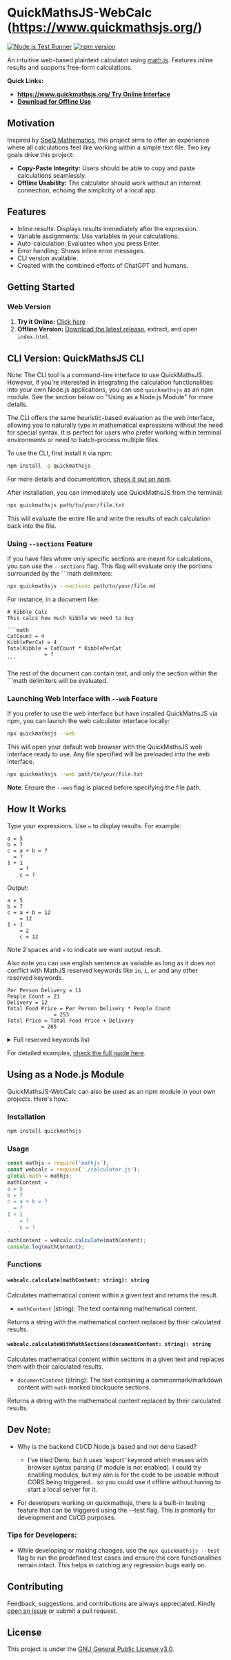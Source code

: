 # QuickMathsJS-WebCalc (https://www.quickmathsjs.org/)
[![Node.js Test Runner](https://github.com/mofosyne/QuickMathsJS-WebCalc/actions/workflows/node.js.yml/badge.svg)](https://github.com/mofosyne/QuickMathsJS-WebCalc/actions/workflows/node.js.yml)
[![npm version](https://badge.fury.io/js/quickmathsjs.svg)](https://badge.fury.io/js/quickmathsjs)

An intuitive web-based plaintext calculator using [math.js](https://mathjs.org/). Features inline results and supports free-form calculations.

**Quick Links:**
- [**https://www.quickmathsjs.org/ Try Online Interface**](https://www.quickmathsjs.org/)
- [**Download for Offline Use**](https://github.com/mofosyne/QuickMathsJS-WebCalc/releases/latest)

## Motivation
Inspired by [SpeQ Mathematics](https://speqmath.com/), this project aims to offer an experience where all calculations feel like working within a simple text file. Two key goals drive this project:
- **Copy-Paste Integrity:** Users should be able to copy and paste calculations seamlessly.
- **Offline Usability:** The calculator should work without an internet connection, echoing the simplicity of a local app.

## Features
- Inline results: Displays results immediately after the expression.
- Variable assignments: Use variables in your calculations.
- Auto-calculation: Evaluates when you press Enter.
- Error handling: Shows inline error messages.
- CLI version available.
- Created with the combined efforts of ChatGPT and humans.

## Getting Started

### Web Version
1. **Try it Online:** [Click here](https://www.quickmathsjs.org/)
2. **Offline Version:** [Download the latest release](https://github.com/mofosyne/QuickMathsJS-WebCalc/releases/latest), extract, and open `index.html`.

## CLI Version: QuickMathsJS CLI

Note: The CLI tool is a command-line interface to use QuickMathsJS. However, if you're interested in integrating the calculation functionalities into your own Node.js applications, you can use `quickmathsjs` as an npm module. See the section below on "Using as a Node.js Module" for more details.

The CLI offers the same heuristic-based evaluation as the web interface, allowing you to naturally type in mathematical expressions without the need for special syntax.
It is perfect for users who prefer working within terminal environments or need to batch-process multiple files.

To use the CLI, first install it via npm:

```bash
npm install -g quickmathsjs
```

For more details and documentation, [check it out on npm](https://www.npmjs.com/package/quickmathsjs).

After installation, you can immediately use QuickMathsJS from the terminal:

```bash
npx quickmathsjs path/to/your/file.txt
```

This will evaluate the entire file and write the results of each calculation back into the file.

### Using `--sections` Feature

If you have files where only specific sections are meant for calculations, you can use the `--sections` flag. This flag will evaluate only the portions surrounded by the ```math delimiters:

```bash
npx quickmathsjs --sections path/to/your/file.md
```

For instance, in a document like:

    # Kibble Calc
    This calcs how much kibble we need to buy

    ```math
    CatCount = 4
    KibblePerCat = 4
    TotalKibble = CatCount * KibblePerCat
                = ?
    ```

The rest of the document can contain text, and only the section within the ```math delimiters will be evaluated.

### Launching Web Interface with `--web` Feature

If you prefer to use the web interface but have installed QuickMathsJS via npm, you can launch the web calculator interface locally:

```bash
npx quickmathsjs --web
```

This will open your default web browser with the QuickMathsJS web interface ready to use. Any file specified will be preloaded into the web interface.

```bash
npx quickmathsjs --web path/to/your/file.txt
```

**Note**: Ensure the `--web` flag is placed before specifying the file path.


## How It Works

Type your expressions. Use `=` to display results. For example:
```plaintext
a = 5
b = 7
c = a + b = ?
  = ?
1 + 1
    = ?
    c = ?
```
Output:
```plaintext
a = 5
b = 7
c = a + b = 12
    = 12
1 + 1
    = 2
    c = 12
```

Note 2 spaces and `=` to indicate we want output result.

Also note you can use english sentence as variable as long as it does not conflict with MathJS reserved keywords like `in`, `i`, `or` and any other reserved keywords.

```
Per Person Delivery = 11
People Count = 23
Delivery = 12
Total Food Price = Per Person Delivery * People Count
               = 253
Total Price = Total Food Price + Delivery
           = 265
```

<details>
<summary> Full reserved keywords list </summary>
 - Constants
    -"pi", "e", "i", "Infinity", "LN2", "LN10", "LOG2E", "LOG10E", "NaN", "SQRT1_2", "SQRT2", "tau", "phi",

 - Relational Operators
    -"eq", "neq", "lt", "lte", "gt", "gte",

 - Logical Operators
    -"not", "or", "and", "xor",

 - Miscellaneous
    -"bignumber", "chain", "complex", "concat", "diag", "eye", "filter", "map", "ones", "zeros", "distribution", 
"partitionSelect", "combinations", "permutations", "pickRandom", "randomInt",

 - Matrix Functions
    -"eigen", "usolve", "qr",

 - String Functions
    -"split", "join",

 - Other Constants
    -"version",

 - Other Functions and Keywords
    -"uninitialized", "var", "typeof", "config", "reviver", "replacer", "parser", "Parser", "compile", "derivative", 
"simplify", "rationalize", "parse", "thematicBreak", "help",

 - Transform Functions
    -"apply", "column", "row", "map", "forEach", "filter", "subset", "transpose", "ctranspose", "size", "resize", 
"diag", "flatten", "re", "im", "conj", "abs", "arg",

 - Construction
    -"matrix", "sparse", "dense",

 - Utils
    -"clone", "isInteger", "isNaN", "isFinite", "isZero", "isPositive", "isNegative", "hasNumericValue",

 - Expressions
    -"node", "AccessorNode", "ArrayNode", "AssignmentNode", "BlockNode", "ConditionalNode", "ConstantNode", 
"FunctionAssignmentNode", "FunctionNode", "IndexNode", "ObjectNode", "OperatorNode", "ParenthesisNode", 
"RangeNode", "RelationalNode", "SymbolNode",

 - Original list of functions and constants
    -"abs", "acos", "add", "and", "asin", "atan", "atan2", "cbrt", "ceil", "clone", "cos", "cosh", "createUnit", 
"cross", "csc", "cube", "det", "divide", "dot", "eigs", "erf", "eval", "exp", "filter", "flatten", "floor",
"forEach", "format", "fraction", "gamma", "gcd", "help", "hypot", "identity", "im", "index", "inv", 
"isNegative", "isNumeric", "isPositive", "isPrime", "kron", "lcm", "log", "log10", "log2", "lsolve", 
"mad", "matrix", "max", "mean", "median", "min", "mod", "mode", "multiply", "norm", "not", "nthRoot", 
"number", "or", "parse", "pow", "print", "prod", "quantileSeq", "random", "range", "re", "reshape", 
"resize", "round", "sec", "set", "sin", "sinh", "size", "smaller", "sort", "sparse", "sqrt", "square", 
"std", "subtract", "sum", "tan", "tanh", "trace", "transpose", "true", "typeOf", "unit", "variance", "xor",

 - Original list of units
    -"meter", "kilogram", "second", "ampere", "kelvin", "mole", "candela", "bit", "byte", "radian", "degree", 
"cycle", "steradian", "hertz", "Newton", "pascal", "joule", "watt", "coulomb", "volt", "ohm", "siemens", 
"farad", "capacitor", "inductor", "Weber", "tesla", "henry", "lumen", "lux", "becquerel", "gray", "sievert", 
"katal", "m2", "m3", "liter", "l", "angle", "Hz", "N", "Pa", "J", "W", "C", "V", "ohmSymbol", "S", "F", 
"Wb", "T", "H", "lm", "lx", "Bq", "Gy", "Sv", "kat","in"
</details>

For detailed examples, [check the full guide here](userexamples.md).

## Using as a Node.js Module

QuickMathsJS-WebCalc can also be used as an npm module in your own projects. Here's how:

### Installation

```bash
npm install quickmathsjs
```

### Usage

```js
const mathjs = require('mathjs');
const webcalc = require('./calculator.js');
global.math = mathjs;
mathContent = `
a = 5
b = 7
c = a + b = ?
  = ?
1 + 1
    = ?
    c = ?
`
mathContent = webcalc.calculate(mathContent);
console.log(mathContent);
```

### Functions

#### `webcalc.calculate(mathContent: string): string`

Calculates mathematical content within a given text and returns the result.

- `mathContent` (string): The text containing mathematical content.

Returns a string with the mathematical content replaced by their calculated results.

#### `webcalc.calculateWithMathSections(documentContent: string): string`

Calculates mathematical content within sections in a given text and replaces them with their calculated results.

- `documentContent` (string): The text containing a commonmark/markdown content with `math` marked blockquote sections.

Returns a string with the mathematical content replaced by their calculated results.


## Dev Note:

* Why is the backend CI/CD Node.js based and not deno based?
    - I've tried Deno, but it uses 'export' keyword which messes with browser syntax parsing (if module is not enabled). I could try enabling modules, but my aim is for the code to be useable without CORS being triggered... so you could use it offline without having to start a local server for it.

* For developers working on quickmathsjs, there is a built-in testing feature that can be triggered using the --test flag. This is primarily for development and CI/CD purposes.

### Tips for Developers:
- While developing or making changes, use the `npx quickmathsjs --test` flag to run the predefined test cases and ensure the core functionalities remain intact. This helps in catching any regression bugs early on.

## Contributing
Feedback, suggestions, and contributions are always appreciated. Kindly [open an issue](https://github.com/mofosyne/QuickMathsJS-WebCalc/issues) or submit a pull request.

## License
This project is under the [GNU General Public License v3.0](https://github.com/mofosyne/QuickMathsJS-WebCalc/blob/main/LICENSE).
